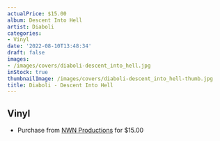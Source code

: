 ```yaml
---
actualPrice: $15.00
album: Descent Into Hell
artist: Diaboli
categories:
- Vinyl
date: '2022-08-10T13:48:34'
draft: false
images:
- /images/covers/diaboli-descent_into_hell.jpg
inStock: true
thumbnailImage: /images/covers/diaboli-descent_into_hell-thumb.jpg
title: Diaboli - Descent Into Hell
---
```


## Vinyl
* Purchase from [NWN Productions](http://shop.nwnprod.com/index.php?route=product/product&path=76&product_id=26221&sort=pd.name&order=ASC) for $15.00
